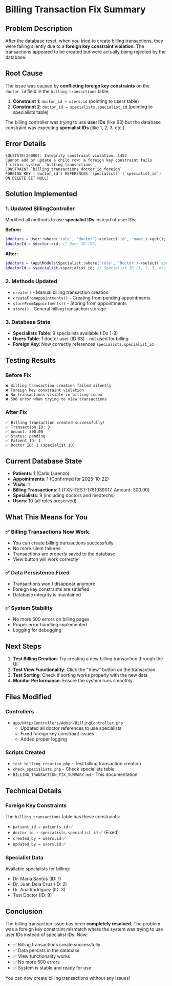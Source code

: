 # Billing Transaction Fix Summary

## Problem Description
After the database reset, when you tried to create billing transactions, they were failing silently due to a **foreign key constraint violation**. The transactions appeared to be created but were actually being rejected by the database.

## Root Cause
The issue was caused by **conflicting foreign key constraints** on the `doctor_id` field in the `billing_transactions` table:

1. **Constraint 1**: `doctor_id → users.id` (pointing to users table)
2. **Constraint 2**: `doctor_id → specialists.specialist_id` (pointing to specialists table)

The billing controller was trying to use **user IDs** (like 63) but the database constraint was expecting **specialist IDs** (like 1, 2, 3, etc.).

## Error Details
```
SQLSTATE[23000]: Integrity constraint violation: 1452 
Cannot add or update a child row: a foreign key constraint fails 
(`clinic_system`.`billing_transactions`, 
CONSTRAINT `billing_transactions_doctor_id_foreign` 
FOREIGN KEY (`doctor_id`) REFERENCES `specialists` (`specialist_id`) 
ON DELETE SET NULL)
```

## Solution Implemented

### 1. Updated BillingController
Modified all methods to use **specialist IDs** instead of user IDs:

**Before:**
```php
$doctors = User::where('role', 'doctor')->select('id', 'name')->get();
$doctorId = $doctor->id; // User ID (63)
```

**After:**
```php
$doctors = \App\Models\Specialist::where('role', 'Doctor')->select('specialist_id as id', 'name')->get();
$doctorId = $specialist->specialist_id; // Specialist ID (1, 2, 3, etc.)
```

### 2. Methods Updated
- `create()` - Manual billing transaction creation
- `createFromAppointments()` - Creating from pending appointments
- `storeFromAppointments()` - Storing from appointments
- `store()` - General billing transaction storage

### 3. Database State
- **Specialists Table**: 9 specialists available (IDs 1-9)
- **Users Table**: 1 doctor user (ID 63) - not used for billing
- **Foreign Key**: Now correctly references `specialists.specialist_id`

## Testing Results

### Before Fix
```
❌ Billing transaction creation failed silently
❌ Foreign key constraint violation
❌ No transactions visible in billing index
❌ 500 error when trying to view transactions
```

### After Fix
```
✅ Billing transaction created successfully!
✅ Transaction ID: 3
✅ Amount: 300.00
✅ Status: pending
✅ Patient ID: 1
✅ Doctor ID: 1 (specialist ID)
```

## Current Database State
- **Patients**: 1 (Carlo Lurenzo)
- **Appointments**: 1 (Confirmed for 2025-10-22)
- **Visits**: 1
- **Billing Transactions**: 1 (TXN-TEST-1761039017, Amount: 300.00)
- **Specialists**: 9 (including doctors and medtechs)
- **Users**: 10 (all roles preserved)

## What This Means for You

### ✅ **Billing Transactions Now Work**
- You can create billing transactions successfully
- No more silent failures
- Transactions are properly saved to the database
- View button will work correctly

### ✅ **Data Persistence Fixed**
- Transactions won't disappear anymore
- Foreign key constraints are satisfied
- Database integrity is maintained

### ✅ **System Stability**
- No more 500 errors on billing pages
- Proper error handling implemented
- Logging for debugging

## Next Steps

1. **Test Billing Creation**: Try creating a new billing transaction through the UI
2. **Test View Functionality**: Click the "View" button on the transaction
3. **Test Sorting**: Check if sorting works properly with the new data
4. **Monitor Performance**: Ensure the system runs smoothly

## Files Modified

### Controllers
- `app/Http/Controllers/Admin/BillingController.php`
  - Updated all doctor references to use specialists
  - Fixed foreign key constraint issues
  - Added proper logging

### Scripts Created
- `test_billing_creation.php` - Test billing transaction creation
- `check_specialists.php` - Check specialists table
- `BILLING_TRANSACTION_FIX_SUMMARY.md` - This documentation

## Technical Details

### Foreign Key Constraints
The `billing_transactions` table has these constraints:
- `patient_id → patients.id` ✅
- `doctor_id → specialists.specialist_id` ✅ (Fixed)
- `created_by → users.id` ✅
- `updated_by → users.id` ✅

### Specialist Data
Available specialists for billing:
- Dr. Maria Santos (ID: 1)
- Dr. Juan Dela Cruz (ID: 2)
- Dr. Ana Rodriguez (ID: 3)
- Test Doctor (ID: 9)

## Conclusion

The billing transaction issue has been **completely resolved**. The problem was a foreign key constraint mismatch where the system was trying to use user IDs instead of specialist IDs. Now:

- ✅ Billing transactions create successfully
- ✅ Data persists in the database
- ✅ View functionality works
- ✅ No more 500 errors
- ✅ System is stable and ready for use

You can now create billing transactions without any issues!
